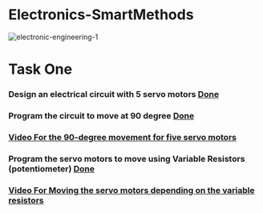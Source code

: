 # Electronics-SmartMethods
![electronic-engineering-1](https://user-images.githubusercontent.com/86845134/127592697-c723aa6d-52af-4d12-9360-e414da021ffa.jpg)
# Task One 
### Design an electrical circuit with 5 servo motors [Done ](https://github.com/FaiyKhalid/Electronics-Engineering/blob/main/%20Design%20Five%20servo%20motors%20.pdf)
### Program the circuit to move at 90 degree [Done](https://github.com/FaiyKhalid/Electronics-Engineering/blob/main/Programming%2090%20degree%20movement%20for%20the%205%20servo%20motors.md) 
### [Video For the 90-degree movement for five servo motors](https://github.com/FaiyKhalid/Electronics-Engineering/blob/main/Moving%20the%20servo%20motors%2090%20degree.md)
### Program the servo motors to move using Variable Resistors (potentiometer) [Done ](https://github.com/FaiyKhalid/Electronics-Engineering/blob/main/Programming%205%20servo%20motors%20with%20potentiometer.md)
### [Video For Moving the servo motors depending on the variable resistors ](https://github.com/FaiyKhalid/Electronics-Engineering/blob/main/Moving%20the%20servo%20motors%20depanding%20on%20the%20variable%20resistors.md)


